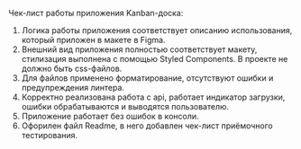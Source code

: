 Чек-лист работы приложения Kanban-доска:
1. Логика работы приложения соответствует описанию использования, который приложен в макете в Figma.
2. Внешний вид приложения полностью соответствует макету, стилизация выполнена с помощью Styled Components. В проекте не должно быть css-файлов.
3. Для файлов применено форматирование, отсутствуют ошибки и предупреждения линтера.
4. Корректно реализована работа с api, работает индикатор загрузки, ошибки обрабатываются и выводятся пользователю.
5. Приложение работает без ошибок в консоли.
6. Офорилен файл Readme, в него добавлен чек-лист приёмочного тестирования.
